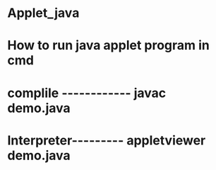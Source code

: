 # Applet_java

# How to run java applet program in cmd
 # complile ------------  javac demo.java
 # Interpreter--------- appletviewer demo.java
